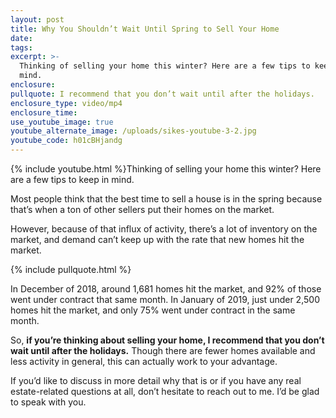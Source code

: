 ```yaml
---
layout: post
title: Why You Shouldn’t Wait Until Spring to Sell Your Home
date:
tags:
excerpt: >-
  Thinking of selling your home this winter? Here are a few tips to keep in
  mind.
enclosure:
pullquote: I recommend that you don’t wait until after the holidays.
enclosure_type: video/mp4
enclosure_time:
use_youtube_image: true
youtube_alternate_image: /uploads/sikes-youtube-3-2.jpg
youtube_code: h01cBHjandg
---
```


{% include youtube.html %}Thinking of selling your home this winter? Here are a few tips to keep in mind.

Most people think that the best time to sell a house is in the spring because that’s when a ton of other sellers put their homes on the market.

However, because of that influx of activity, there’s a lot of inventory on the market, and demand can’t keep up with the rate that new homes hit the market.

{% include pullquote.html %}

In December of 2018, around 1,681 homes hit the market, and 92% of those went under contract that same month. In January of 2019, just under 2,500 homes hit the market, and only 75% went under contract in the same month.

So, **if you’re thinking about selling your home, I recommend that you don’t wait until after the holidays.** Though there are fewer homes available and less activity in general, this can actually work to your advantage.

If you’d like to discuss in more detail why that is or if you have any real estate-related questions at all, don’t hesitate to reach out to me. I’d be glad to speak with you.